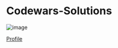 # Codewars-Solutions

![image](https://user-images.githubusercontent.com/95026332/204293613-a381033d-0025-4162-9138-0490f13d84bb.png)

[Profile](https://www.codewars.com/users/Bol4onok_)
